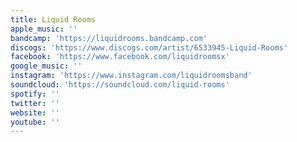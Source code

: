 ```yaml
---
title: Liquid Rooms
apple_music: ''
bandcamp: 'https://liquidrooms.bandcamp.com'
discogs: 'https://www.discogs.com/artist/6533945-Liquid-Rooms'
facebook: 'https://www.facebook.com/liquidroomsx'
google_music: ''
instagram: 'https://www.instagram.com/liquidroomsband'
soundcloud: 'https://soundcloud.com/liquid-rooms'
spotify: ''
twitter: ''
website: ''
youtube: ''
---
```

